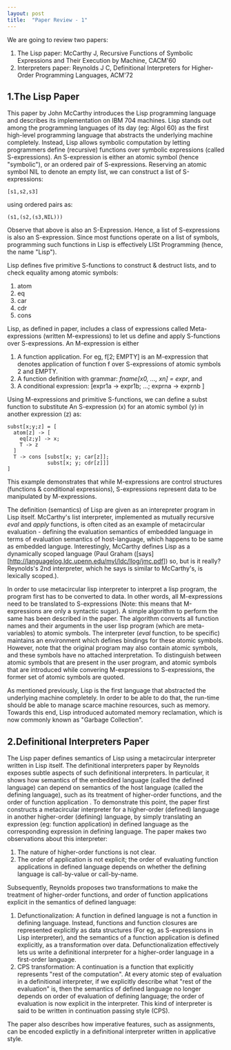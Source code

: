 ```yaml
---
layout: post
title:  "Paper Review - 1"
---
```


We are going to review two papers:

1. The Lisp paper: McCarthy J, Recursive Functions of Symbolic
   Expressions and Their Execution by Machine, CACM'60 
2. Interpreters paper: Reynolds J C, Definitional Interpreters for
   Higher-Order Programming Languages, ACM'72


1.The Lisp Paper
------------------

This paper by John McCarthy introduces the Lisp programming language
and describes its implementation on IBM 704 machines. Lisp stands out
among the programming languages of its day (eg: Algol 60) as the first
high-level programming language that abstracts the underlying machine
completely. Instead, Lisp allows symbolic computation by letting
programmers define (recursive) functions over symbolic expressions
(called S-expressions). An S-expression is either an atomic symbol
(hence "symbolic"), or an ordered pair of S-expressions. Reserving an
atomic symbol NIL to denote an empty list, we can construct a list of
S-expressions:

    [s1,s2,s3]

using ordered pairs as:

    (s1,(s2,(s3,NIL)))

Observe that above is also an S-Expression. Hence, a list of
S-expressions is also an S-expression. Since most functions operate on
a list of symbols, programming such functions in Lisp is effectively
LISt Programming (hence, the name "Lisp").  

Lisp defines five primitive S-functions to construct & destruct lists,
and to check equality among atomic symbols: 

1. atom 
2. eq
3. car
4. cdr
5. cons

Lisp, as defined in paper, includes a class of expressions called
Meta-expressions (written M-expressions) to let us define and apply
S-functions over S-expressions. An M-expression is either

1. A function application. For eg, f[2; EMPTY] is an M-expression that
   denotes application of function f over S-expressions of atomic
   symbols 2 and EMPTY. 
2. A function definition with grammar: _fname[x0, ..., xn] = expr_, and
3. A conditional expression: [expr1a -> expr1b; ...; exprna -> exprnb ]

Using M-expressions and primitive S-functions, we can define a subst
function to substitute An S-expression (x) for an atomic symbol (y) in
another expression (z) as:

    subst[x;y;z] = [
      atom[z] -> [
        eq[z;y] -> x;
        T -> z
      ]
      T -> cons [subst[x; y; car[z]]; 
                 subst[x; y; cdr[z]]]
    ]

This example demonstrates that while M-expressions are control
structures (functions & conditional expressions), S-expressions
represent data to be manipulated by M-expressions.

The definition (semantics) of Lisp are given as an interepreter
program in Lisp itself. McCarthy's list interpreter, implemented as
mutually recursive _eval_ and _apply_ functions, is often cited as
an example of metacircular evaluation -  defining the evaluation
semantics of embedded language in terms of evaluation semantics of
host-language, which happens to be same as embedded languge.
Interestingly, McCarthy defines Lisp as a dynamically scoped language
(Paul Graham
([says][http://languagelog.ldc.upenn.edu/myl/ldc/llog/jmc.pdf]) so,
but is it really? Reynolds's 2nd interpreter, which he says is similar
to McCarthy's, is lexically scoped.).

In order to use metacircular lisp interpreter to interpret a lisp
program, the program first has to be converted to data. In other
words, all M-expressions need to be translated to S-expressions (Note:
this means that M-expressions are only a syntactic sugar). A simple
algorithm to perform the same has been described in the paper. The
algorithm converts all function names and their arguments in the user
lisp program (which are meta-variables) to atomic symbols. The
interpreter (_eval_ function, to be specific) maintains an environment
which defines bindings for these atomic symbols. However, note that
the original program may also contain atomic symbols, and these
symbols have no attached interpretation. To distinguish between atomic
symbols that are present in the user program, and atomic symbols that
are introduced while convering M-expressions to S-expressions, the
former set of atomic symbols are quoted.

As mentioned previously, Lisp is the first language that abstracted
the underlying machine completely. In order to be able to do that, the
run-time should be able to manage scarce machine resources, such as
memory. Towards this end, Lisp introduced automated memory
reclamation, which is now commonly known as "Garbage Collection".

2.Definitional Interpreters Paper
---------------------------------

The Lisp paper defines semantics of Lisp using a metacircular
interpreter written in Lisp itself. The definitional interpreters
paper by Reynolds exposes subtle aspects of such definitional
interpreters. In particular, it shows how semantics of the embedded
language (called the defined language) can depend on semantics of the
host language (called the defining language), such as its treatment of
higher-order functions, and the order of function application . To
demonstrate this point, the paper first constructs a metacircular
interpreter for a higher-order (defined) language in another
higher-order (defining) language, by simply translating an expression
(eg: function application) in defined language as the corresponding
expression in defining language. The paper makes two observations
about this interpreter:

1. The nature of higher-order functions is not clear.  
2. The order of application is not explicit; the order of evaluating
   function applications  in defined language depends on
   whether the defining language is call-by-value or call-by-name.

Subsequently, Reynolds proposes two transformations to make the
treatment of higher-order functions, and order of function
applications explicit in the semantics of defined language:

1. Defunctionalization: A function in defined language is not a
   function in defining language. Instead, functions and function
   closures are represented explicitly as data structures (For eg, as
   S-expressions in Lisp interpreter), and the semantics of a function
   application is defined explicitly, as a transformation over data.
   Defunctionalization effectively lets us write a definitional
   interpreter for a higher-order language in a first-order language.
2. CPS transformation: A continuation is a function that explicitly
   represents "rest of the computation". At every atomic step of
   evaluation in a definitional interpreter, if we explicitly describe
   what "rest of the evaluation" is, then the semantics of defined
   language no longer depends on order of evaluation of defining
   language; the order of evaluation is now explicit in the
   interpreter. This kind of interpreter is said to be written in
   continuation passing style (CPS). 

The paper also describes how imperative features, such as assignments,
can be encoded explictly in a definitional interpreter written in
applicative style.

